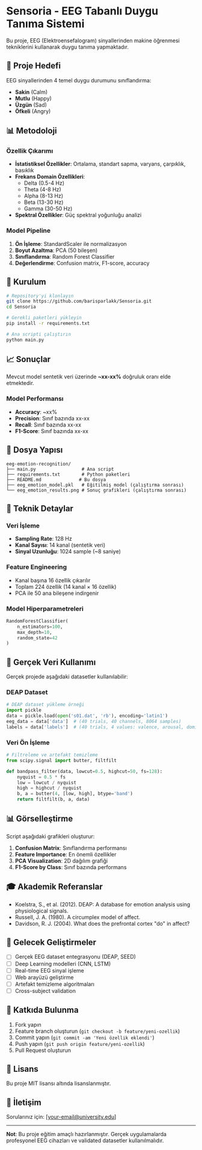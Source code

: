 # Sensoria - EEG Tabanlı Duygu Tanıma Sistemi

Bu proje, EEG (Elektroensefalogram) sinyallerinden makine öğrenmesi tekniklerini kullanarak duygu tanıma yapmaktadır.

## 🎯 Proje Hedefi

EEG sinyallerinden 4 temel duygu durumunu sınıflandırma:
- **Sakin** (Calm)
- **Mutlu** (Happy) 
- **Üzgün** (Sad)
- **Öfkeli** (Angry)

## 📊 Metodoloji

### Özellik Çıkarımı
- **İstatistiksel Özellikler**: Ortalama, standart sapma, varyans, çarpıklık, basıklık
- **Frekans Domain Özellikleri**: 
  - Delta (0.5-4 Hz)
  - Theta (4-8 Hz) 
  - Alpha (8-13 Hz)
  - Beta (13-30 Hz)
  - Gamma (30-50 Hz)
- **Spektral Özellikler**: Güç spektral yoğunluğu analizi

### Model Pipeline
1. **Ön İşleme**: StandardScaler ile normalizasyon
2. **Boyut Azaltma**: PCA (50 bileşen)
3. **Sınıflandırma**: Random Forest Classifier
4. **Değerlendirme**: Confusion matrix, F1-score, accuracy

## 🚀 Kurulum

```bash
# Repository'yi klonlayın
git clone https://github.com/barisparlakk/Sensoria.git
cd Sensoria

# Gerekli paketleri yükleyin
pip install -r requirements.txt

# Ana scripti çalıştırın
python main.py
```

## 📈 Sonuçlar

Mevcut model sentetik veri üzerinde **~xx-xx%** doğruluk oranı elde etmektedir.

### Model Performansı
- **Accuracy**: ~xx%
- **Precision**: Sınıf bazında xx-xx
- **Recall**: Sınıf bazında xx-xx
- **F1-Score**: Sınıf bazında xx-xx

## 📁 Dosya Yapısı

```
eeg-emotion-recognition/
├── main.py                 # Ana script
├── requirements.txt        # Python paketleri
├── README.md              # Bu dosya
├── eeg_emotion_model.pkl   # Eğitilmiş model (çalıştırma sonrası)
└── eeg_emotion_results.png # Sonuç grafikleri (çalıştırma sonrası)
```

## 🔬 Teknik Detaylar

### Veri İşleme
- **Sampling Rate**: 128 Hz
- **Kanal Sayısı**: 14 kanal (sentetik veri)
- **Sinyal Uzunluğu**: 1024 sample (~8 saniye)

### Feature Engineering
- Kanal başına 16 özellik çıkarılır
- Toplam 224 özellik (14 kanal × 16 özellik)
- PCA ile 50 ana bileşene indirgenir

### Model Hiperparametreleri
```python
RandomForestClassifier(
    n_estimators=100,
    max_depth=10,
    random_state=42
)
```

## 🔄 Gerçek Veri Kullanımı

Gerçek projede aşağıdaki datasetler kullanılabilir:

### DEAP Dataset
```python
# DEAP dataset yükleme örneği
import pickle
data = pickle.load(open('s01.dat', 'rb'), encoding='latin1')
eeg_data = data['data']  # (40 trials, 40 channels, 8064 samples)
labels = data['labels']  # (40 trials, 4 values: valence, arousal, dominance, liking)
```

### Veri Ön İşleme
```python
# Filtreleme ve artefakt temizleme
from scipy.signal import butter, filtfilt

def bandpass_filter(data, lowcut=0.5, highcut=50, fs=128):
    nyquist = 0.5 * fs
    low = lowcut / nyquist
    high = highcut / nyquist
    b, a = butter(4, [low, high], btype='band')
    return filtfilt(b, a, data)
```

## 📊 Görselleştirme

Script aşağıdaki grafikleri oluşturur:
1. **Confusion Matrix**: Sınıflandırma performansı
2. **Feature Importance**: En önemli özellikler
3. **PCA Visualization**: 2D dağılım grafiği
4. **F1-Score by Class**: Sınıf bazında performans

## 🎓 Akademik Referanslar

- Koelstra, S., et al. (2012). DEAP: A database for emotion analysis using physiological signals.
- Russell, J. A. (1980). A circumplex model of affect.
- Davidson, R. J. (2004). What does the prefrontal cortex "do" in affect?

## 🚧 Gelecek Geliştirmeler

- [ ] Gerçek EEG dataset entegrasyonu (DEAP, SEED)
- [ ] Deep Learning modelleri (CNN, LSTM)
- [ ] Real-time EEG sinyal işleme
- [ ] Web arayüzü geliştirme
- [ ] Artefakt temizleme algoritmaları
- [ ] Cross-subject validation

## 👥 Katkıda Bulunma

1. Fork yapın
2. Feature branch oluşturun (`git checkout -b feature/yeni-ozellik`)
3. Commit yapın (`git commit -am 'Yeni özellik eklendi'`)
4. Push yapın (`git push origin feature/yeni-ozellik`)
5. Pull Request oluşturun

## 📄 Lisans

Bu proje MIT lisansı altında lisanslanmıştır.

## 📧 İletişim

Sorularınız için: [your-email@university.edu]

---

**Not**: Bu proje eğitim amaçlı hazırlanmıştır. Gerçek uygulamalarda profesyonel EEG cihazları ve validated datasetler kullanılmalıdır.